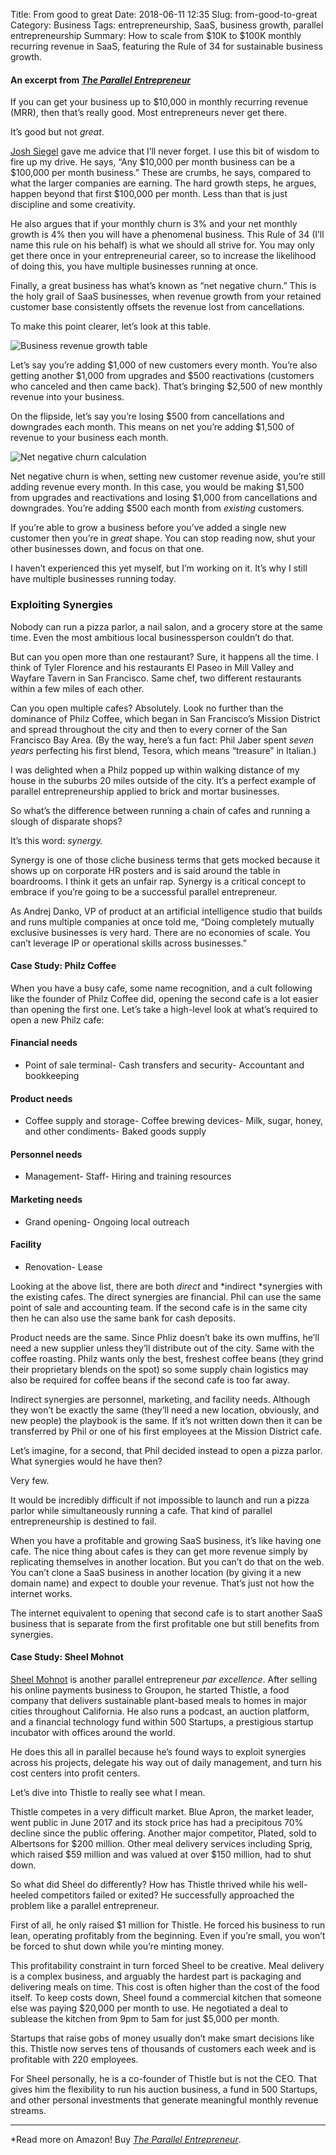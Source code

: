 Title: From good to great
Date: 2018-06-11 12:35
Slug: from-good-to-great
Category: Business
Tags: entrepreneurship, SaaS, business growth, parallel entrepreneurship
Summary: How to scale from $10K to $100K monthly recurring revenue in SaaS, featuring the Rule of 34 for sustainable business growth.

#### An excerpt from *[The Parallel Entrepreneur](https://www.amazon.com/Parallel-Entrepreneur-start-businesses-keeping-ebook/dp/B07CG8SV5V)*

If you can get your business up to $10,000 in monthly recurring revenue (MRR), then that’s really good. Most entrepreneurs never get there.

It’s good but not *great*.

[Josh Siegel](https://www.linkedin.com/in/jsiegel) gave me advice that I’ll never forget. I use this bit of wisdom to fire up my drive. He says, “Any $10,000 per month business can be a $100,000 per month business.” These are crumbs, he says, compared to what the larger companies are earning. The hard growth steps, he argues, happen beyond that first $100,000 per month. Less than that is just discipline and some creativity.

He also argues that if your monthly churn is 3% and your net monthly growth is 4% then you will have a phenomenal business. This Rule of 34 (I’ll name this rule on his behalf) is what we should all strive for. You may only get there once in your entrepreneurial career, so to increase the likelihood of doing this, you have multiple businesses running at once.

Finally, a great business has what’s known as “net negative churn.” This is the holy grail of SaaS businesses, when revenue growth from your retained customer base consistently offsets the revenue lost from cancellations.

To make this point clearer, let’s look at this table.

![Business revenue growth table]({static}/images/2018/06/5b1fa-1amz-gmrdqumsq5hsns74hw.png)

Let’s say you’re adding $1,000 of new customers every month. You’re also getting another $1,000 from upgrades and $500 reactivations (customers who canceled and then came back). That’s bringing $2,500 of new monthly revenue into your business.

On the flipside, let’s say you’re losing $500 from cancellations and downgrades each month. This means on net you’re adding $1,500 of revenue to your business each month.

![Net negative churn calculation]({static}/images/2018/06/3c9da-1fxff7gutcrqp880lkl4loa.png)

Net negative churn is when, setting new customer revenue aside, you’re still adding revenue every month. In this case, you would be making $1,500 from upgrades and reactivations and losing $1,000 from cancellations and downgrades. You’re adding $500 each month from *existing* customers.

If you’re able to grow a business before you’ve added a single new customer then you’re in *great* shape. You can stop reading now, shut your other businesses down, and focus on that one.

I haven’t experienced this yet myself, but I’m working on it. It’s why I still have multiple businesses running today.

### Exploiting Synergies

Nobody can run a pizza parlor, a nail salon, and a grocery store at the same time. Even the most ambitious local businessperson couldn’t do that.

But can you open more than one restaurant? Sure, it happens all the time. I think of Tyler Florence and his restaurants El Paseo in Mill Valley and Wayfare Tavern in San Francisco. Same chef, two different restaurants within a few miles of each other.

Can you open multiple cafes? Absolutely. Look no further than the dominance of Philz Coffee, which began in San Francisco’s Mission District and spread throughout the city and then to every corner of the San Francisco Bay Area. (By the way, here’s a fun fact: Phil Jaber spent *seven years* perfecting his first blend, Tesora, which means “treasure” in Italian.)

I was delighted when a Philz popped up within walking distance of my house in the suburbs 20 miles outside of the city. It’s a perfect example of parallel entrepreneurship applied to brick and mortar businesses.

So what’s the difference between running a chain of cafes and running a slough of disparate shops?

It’s this word: *synergy.*

Synergy is one of those cliche business terms that gets mocked because it shows up on corporate HR posters and is said around the table in boardrooms. I think it gets an unfair rap. Synergy is a critical concept to embrace if you’re going to be a successful parallel entrepreneur.

As Andrej Danko, VP of product at an artificial intelligence studio that builds and runs multiple companies at once told me, “Doing completely mutually exclusive businesses is very hard. There are no economies of scale. You can’t leverage IP or operational skills across businesses.”

#### Case Study: Philz Coffee

When you have a busy cafe, some name recognition, and a cult following like the founder of Philz Coffee did, opening the second cafe is a lot easier than opening the first one. Let’s take a high-level look at what’s required to open a new Philz cafe:

#### Financial needs

- Point of sale terminal- Cash transfers and security- Accountant and bookkeeping

#### Product needs

- Coffee supply and storage- Coffee brewing devices- Milk, sugar, honey, and other condiments- Baked goods supply

#### Personnel needs

- Management- Staff- Hiring and training resources

#### Marketing needs

- Grand opening- Ongoing local outreach

#### Facility

- Renovation- Lease

Looking at the above list, there are both *direct* and *indirect *synergies with the existing cafes. The direct synergies are financial. Phil can use the same point of sale and accounting team. If the second cafe is in the same city then he can also use the same bank for cash deposits.

Product needs are the same. Since Phliz doesn’t bake its own muffins, he’ll need a new supplier unless they’ll distribute out of the city. Same with the coffee roasting. Philz wants only the best, freshest coffee beans (they grind their proprietary blends on the spot) so some supply chain logistics may also be required for coffee beans if the second cafe is too far away.

Indirect synergies are personnel, marketing, and facility needs. Although they won’t be exactly the same (they’ll need a new location, obviously, and new people) the playbook is the same. If it’s not written down then it can be transferred by Phil or one of his first employees at the Mission District cafe.

Let’s imagine, for a second, that Phil decided instead to open a pizza parlor. What synergies would he have then?

Very few.

It would be incredibly difficult if not impossible to launch and run a pizza parlor while simultaneously running a cafe. That kind of parallel entrepreneurship is destined to fail.

When you have a profitable and growing SaaS business, it’s like having one cafe. The nice thing about cafes is they can get more revenue simply by replicating themselves in another location. But you can’t do that on the web. You can’t clone a SaaS business in another location (by giving it a new domain name) and expect to double your revenue. That’s just not how the internet works.

The internet equivalent to opening that second cafe is to start another SaaS business that is separate from the first profitable one but still benefits from synergies.

#### Case Study: Sheel Mohnot

[Sheel Mohnot](https://www.linkedin.com/in/smohnot/) is another parallel entrepreneur *par excellence*. After selling his online payments business to Groupon, he started Thistle, a food company that delivers sustainable plant-based meals to homes in major cities throughout California. He also runs a podcast, an auction platform, and a financial technology fund within 500 Startups, a prestigious startup incubator with offices around the world.

He does this all in parallel because he’s found ways to exploit synergies across his projects, delegate his way out of daily management, and turn his cost centers into profit centers.

Let’s dive into Thistle to really see what I mean.

Thistle competes in a very difficult market. Blue Apron, the market leader, went public in June 2017 and its stock price has had a precipitous 70% decline since the public offering. Another major competitor, Plated, sold to Albertsons for $200 million. Other meal delivery services including Sprig, which raised $59 million and was valued at over $150 million, had to shut down.

So what did Sheel do differently? How has Thistle thrived while his well-heeled competitors failed or exited? He successfully approached the problem like a parallel entrepreneur.

First of all, he only raised $1 million for Thistle. He forced his business to run lean, operating profitably from the beginning. Even if you’re small, you won’t be forced to shut down while you’re minting money.

This profitability constraint in turn forced Sheel to be creative. Meal delivery is a complex business, and arguably the hardest part is packaging and delivering meals on time. This cost is often higher than the cost of the food itself. To keep costs down, Sheel found a commercial kitchen that someone else was paying $20,000 per month to use. He negotiated a deal to sublease the kitchen from 9pm to 5am for just $5,000 per month.

Startups that raise gobs of money usually don’t make smart decisions like this. Thistle now serves tens of thousands of customers each week and is profitable with 220 employees.

For Sheel personally, he is a co-founder of Thistle but is not the CEO. That gives him the flexibility to run his auction business, a fund in 500 Startups, and other personal investments that generate meaningful monthly revenue streams.

---

*Read more on Amazon! Buy *[The Parallel Entrepreneur](https://www.amazon.com/Parallel-Entrepreneur-start-businesses-keeping-ebook/dp/B07CG8SV5V/)*.